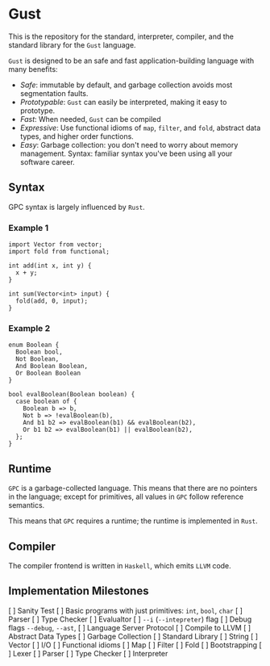 # Gust
This is the repository for the standard, interpreter, compiler, and the standard library for the `Gust` language.

`Gust` is designed to be an safe and fast application-building language with many benefits:
* _Safe_: immutable by default, and garbage collection avoids most segmentation faults.
* _Prototypable_: `Gust` can easily be interpreted, making it easy to prototype.
* _Fast_: When needed, `Gust` can be compiled 
* _Expressive_: Use functional idioms of `map`, `filter`, and `fold`, abstract data types, and higher order functions.
* _Easy_: Garbage collection: you don't need to worry about memory management. Syntax: familiar syntax you've been using all your software career.

## Syntax
GPC syntax is largely influenced by `Rust`.
### Example 1
```
import Vector from vector;
import fold from functional;

int add(int x, int y) {
  x + y;
}

int sum(Vector<int> input) {
  fold(add, 0, input);
} 
```

### Example 2
```
enum Boolean {
  Boolean bool,
  Not Boolean,
  And Boolean Boolean,
  Or Boolean Boolean
}

bool evalBoolean(Boolean boolean) {
  case boolean of {
    Boolean b => b,
    Not b => !evalBoolean(b),
    And b1 b2 => evalBoolean(b1) && evalBoolean(b2),
    Or b1 b2 => evalBoolean(b1) || evalBoolean(b2),
  };
}

```

## Runtime
`GPC` is a garbage-collected language.
This means that there are no pointers in the language; except for primitives, all values in `GPC` follow reference semantics.

This means that `GPC` requires a runtime; the runtime is implemented in `Rust`.

## Compiler
The compiler frontend is written in `Haskell`, which emits `LLVM` code.

## Implementation Milestones
[ ] Sanity Test
    [ ] Basic programs with just primitives: `int`, `bool`, `char`
    [ ] Parser
    [ ] Type Checker
    [ ] Evalualtor
    [ ] `--i` (`--intepreter`) flag
[ ] Debug flags `--debug`, `--ast`, 
[ ] Language Server Protocol
[ ] Compile to LLVM
[ ] Abstract Data Types
[ ] Garbage Collection
[ ] Standard Library
    [ ] String
    [ ] Vector
    [ ] I/O
    [ ] Functional idioms
        [ ] Map
        [ ] Filter
        [ ] Fold
[ ] Bootstrapping
    [ ] Lexer
    [ ] Parser
    [ ] Type Checker
    [ ] Interpreter
